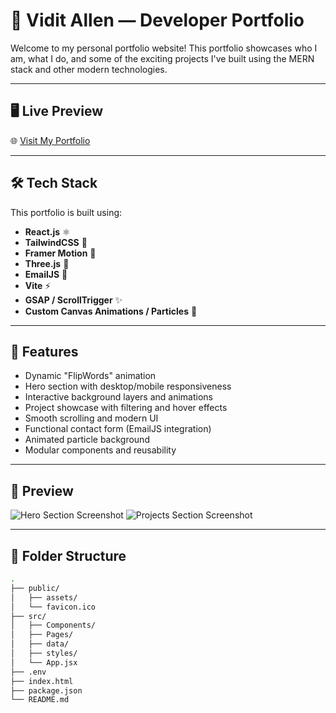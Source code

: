 # 🚀 Vidit Allen — Developer Portfolio

Welcome to my personal portfolio website! This portfolio showcases who I am, what I do, and some of the exciting projects I've built using the MERN stack and other modern technologies.

---

## 🖥️ Live Preview

🌐 [Visit My Portfolio](https://your-portfolio-domain.com)

---

## 🛠️ Tech Stack

This portfolio is built using:

- **React.js** ⚛️
- **TailwindCSS** 🎨
- **Framer Motion** 🧠
- **Three.js** 🌌
- **EmailJS** 📩
- **Vite** ⚡
- **GSAP / ScrollTrigger** ✨
- **Custom Canvas Animations / Particles** 🎇

---

## 📂 Features

- Dynamic "FlipWords" animation
- Hero section with desktop/mobile responsiveness
- Interactive background layers and animations
- Project showcase with filtering and hover effects
- Smooth scrolling and modern UI
- Functional contact form (EmailJS integration)
- Animated particle background
- Modular components and reusability

---

## 📸 Preview

![Hero Section Screenshot](./assets/readme-preview/hero.png)
![Projects Section Screenshot](./assets/readme-preview/projects.png)

---

## 📁 Folder Structure

```bash
.
├── public/
│   ├── assets/
│   └── favicon.ico
├── src/
│   ├── Components/
│   ├── Pages/
│   ├── data/
│   ├── styles/
│   └── App.jsx
├── .env
├── index.html
├── package.json
└── README.md
